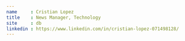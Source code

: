 ```yaml
---
name     : Cristian Lopez
title    : News Manager, Technology
site     : db
linkedin : https://www.linkedin.com/in/cristian-lopez-071498128/
---
```

